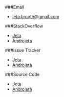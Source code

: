 ###Email
* [jeta.brooth@gmail.com](mailto:jeta.brooth@gmail.com)

###StackOverflow
* [Jeta](http://stackoverflow.com/tags/jeta/info)
* [Androjeta](http://stackoverflow.com/tags/androjeta/info)

###Issue Tracker
* [Jeta](https://github.com/brooth/jeta/issues)
* [Androjeta](https://github.com/brooth/androjeta/issues)

###Source Code
* [Jeta](https://github.com/brooth/jeta)
* [Androjeta](https://github.com/brooth/androjeta)
